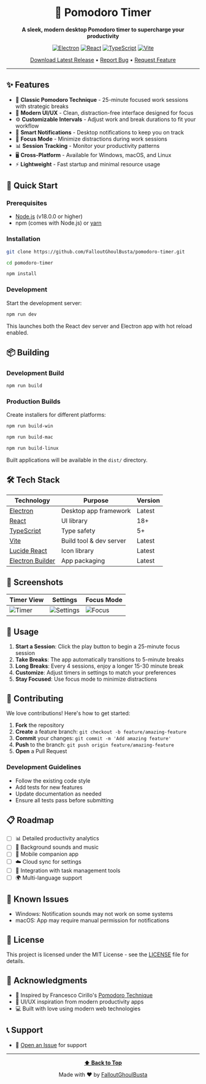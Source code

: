 <div align="center">

# 🍅 Pomodoro Timer

**A sleek, modern desktop Pomodoro timer to supercharge your productivity**

[![Electron](https://img.shields.io/badge/Electron-191970?style=for-the-badge&logo=Electron&logoColor=white)](https://www.electronjs.org/)
[![React](https://img.shields.io/badge/react-%2320232a.svg?style=for-the-badge&logo=react&logoColor=%2361DAFB)](https://reactjs.org/)
[![TypeScript](https://img.shields.io/badge/typescript-%23007ACC.svg?style=for-the-badge&logo=typescript&logoColor=white)](https://www.typescriptlang.org/)
[![Vite](https://img.shields.io/badge/vite-%23646CFF.svg?style=for-the-badge&logo=vite&logoColor=white)](https://vitejs.dev/)

[Download Latest Release](https://github.com/FalloutGhoulBusta/pomodoro-timer/releases) • [Report Bug](https://github.com/FalloutGhoulBusta/pomodoro-timer/issues) • [Request Feature](https://github.com/FalloutGhoulBusta/pomodoro-timer/issues)

</div>

---

## ✨ Features

- 🎯 **Classic Pomodoro Technique** - 25-minute focused work sessions with strategic breaks
- 🎨 **Modern UI/UX** - Clean, distraction-free interface designed for focus
- ⚙️ **Customizable Intervals** - Adjust work and break durations to fit your workflow
- 🔔 **Smart Notifications** - Desktop notifications to keep you on track
- 🌙 **Focus Mode** - Minimize distractions during work sessions
- 📊 **Session Tracking** - Monitor your productivity patterns
- 🖥️ **Cross-Platform** - Available for Windows, macOS, and Linux
- ⚡ **Lightweight** - Fast startup and minimal resource usage

## 🚀 Quick Start

### Prerequisites

- [Node.js](https://nodejs.org/) (v18.0.0 or higher)
- npm (comes with Node.js) or [yarn](https://yarnpkg.com/)

### Installation

```bash
git clone https://github.com/FalloutGhoulBusta/pomodoro-timer.git
```

```bash
cd pomodoro-timer
```

```bash
npm install
```

### Development

Start the development server:

```bash
npm run dev
```

This launches both the React dev server and Electron app with hot reload enabled.

## 📦 Building

### Development Build

```bash
npm run build
```

### Production Builds

Create installers for different platforms:

```bash
npm run build-win
```

```bash
npm run build-mac
```

```bash
npm run build-linux
```

Built applications will be available in the `dist/` directory.

## 🛠️ Tech Stack

| Technology | Purpose | Version |
|------------|---------|---------|
| [Electron](https://www.electronjs.org/) | Desktop app framework | Latest |
| [React](https://reactjs.org/) | UI library | 18+ |
| [TypeScript](https://www.typescriptlang.org/) | Type safety | 5+ |
| [Vite](https://vitejs.dev/) | Build tool & dev server | Latest |
| [Lucide React](https://lucide.dev/) | Icon library | Latest |
| [Electron Builder](https://www.electron.build/) | App packaging | Latest |

## 📸 Screenshots

<div align="center">

| Timer View | Settings | Focus Mode |
|------------|----------|------------|
| ![Timer](screenshots/timer.png) | ![Settings](screenshots/settings.png) | ![Focus](screenshots/focus.png) |

</div>

## 🎯 Usage

1. **Start a Session**: Click the play button to begin a 25-minute focus session
2. **Take Breaks**: The app automatically transitions to 5-minute breaks
3. **Long Breaks**: Every 4 sessions, enjoy a longer 15-30 minute break
4. **Customize**: Adjust timers in settings to match your preferences
5. **Stay Focused**: Use focus mode to minimize distractions

## 🤝 Contributing

We love contributions! Here's how to get started:

1. **Fork** the repository
2. **Create** a feature branch: `git checkout -b feature/amazing-feature`
3. **Commit** your changes: `git commit -m 'Add amazing feature'`
4. **Push** to the branch: `git push origin feature/amazing-feature`
5. **Open** a Pull Request

### Development Guidelines

- Follow the existing code style
- Add tests for new features
- Update documentation as needed
- Ensure all tests pass before submitting

## 📋 Roadmap

- [ ] 📊 Detailed productivity analytics
- [ ] 🎵 Background sounds and music
- [ ] 📱 Mobile companion app
- [ ] ☁️ Cloud sync for settings
- [ ] 🔗 Integration with task management tools
- [ ] 🌍 Multi-language support

## 🐛 Known Issues

- Windows: Notification sounds may not work on some systems
- macOS: App may require manual permission for notifications

## 📄 License

This project is licensed under the MIT License - see the [LICENSE](LICENSE) file for details.

## 🙏 Acknowledgments

- 🍅 Inspired by Francesco Cirillo's [Pomodoro Technique](https://francescocirillo.com/pages/pomodoro-technique)
- 🎨 UI/UX inspiration from modern productivity apps
- 💻 Built with love using modern web technologies

## 📞 Support

- 📧 [Open an Issue](https://github.com/FalloutGhoulBusta/pomodoro-timer/issues) for support

---

<div align="center">

**[⬆ Back to Top](#-pomodoro-timer)**

Made with ❤️ by [FalloutGhoulBusta](https://github.com/FalloutGhoulBusta)

</div>
